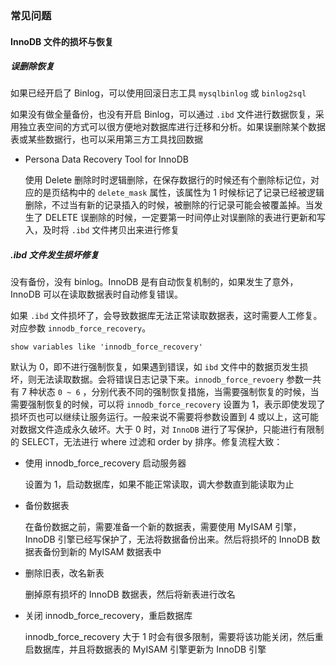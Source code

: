 ### 常见问题

#### InnoDB 文件的损坏与恢复

##### 误删除恢复

如果已经开启了 Binlog，可以使用回滚日志工具 `mysqlbinlog` 或 `binlog2sql` 

如果没有做全量备份，也没有开启 Binlog，可以通过 `.ibd` 文件进行数据恢复，采用独立表空间的方式可以很方便地对数据库进行迁移和分析。如果误删除某个数据表或某些数据行，也可以采用第三方工具找回数据

* Persona Data Recovery Tool for InnoDB

  使用 Delete 删除时时逻辑删除，在保存数据行的时候还有个删除标记位，对应的是页结构中的 `delete_mask` 属性，该属性为 1 时候标记了记录已经被逻辑删除，不过当有新的记录插入的时候，被删除的行记录可能会被覆盖掉。当发生了 DELETE 误删除的时候，一定要第一时间停止对误删除的表进行更新和写入，及时将 `.ibd` 文件拷贝出来进行修复

##### .ibd 文件发生损坏修复

没有备份，没有 binlog。InnoDB 是有自动恢复机制的，如果发生了意外，InnoDB 可以在读取数据表时自动修复错误。

如果 `.ibd` 文件损坏了，会导致数据库无法正常读取数据表，这时需要人工修复。对应参数 `innodb_force_recovery`。

```mysql
show variables like 'innodb_force_recovery'
```

默认为 0，即不进行强制恢复，如果遇到错误，如 `ibd` 文件中的数据页发生损坏，则无法读取数据。会将错误日志记录下来。`innodb_force_revoery` 参数一共有 7 种状态 `0 ~ 6` ，分别代表不同的强制恢复措施，当需要强制恢复的时候，当需要强制恢复的时候，可以将 `innodb_force_recovery` 设置为 1，表示即使发现了损坏页也可以继续让服务运行。一般来说不需要将参数设置到 4 或以上，这可能对数据文件造成永久破坏。大于 0 时，对 `InnoDB` 进行了写保护，只能进行有限制的 SELECT，无法进行 where 过滤和 order by 排序。修复流程大致：

* 使用 innodb_force_recovery 启动服务器

  设置为 1，启动数据库，如果不能正常读取，调大参数直到能读取为止

* 备份数据表

  在备份数据之前，需要准备一个新的数据表，需要使用 MyISAM 引擎，InnoDB 引擎已经写保护了，无法将数据备份出来。然后将损坏的 InnoDB 数据表备份到新的 MyISAM 数据表中

* 删除旧表，改名新表

  删掉原有损坏的 InnoDB 数据表，然后将新表进行改名

* 关闭 innodb_force_recovery，重启数据库

  innodb_force_recovery 大于 1 时会有很多限制，需要将该功能关闭，然后重启数据库，并且将数据表的 MyISAM 引擎更新为 InnoDB 引擎

